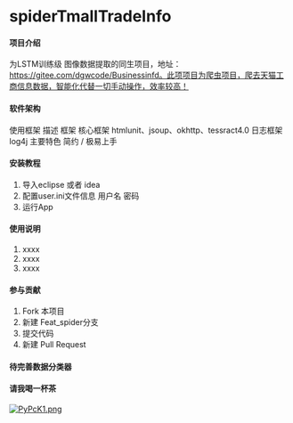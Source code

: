 # spiderTmallTradeInfo

#### 项目介绍
为LSTM训练级  图像数据提取的同生项目，地址：https://gitee.com/dgwcode/Businessinfd。此项项目为爬虫项目，爬去天猫工商信息数据，智能化代替一切手动操作，效率较高！


#### 软件架构

使用框架
描述	框架
核心框架	htmlunit、jsoup、okhttp、tessract4.0
日志框架     log4j
主要特色	 简约 / 极易上手

#### 安装教程

1. 导入eclipse 或者 idea
2. 配置user.ini文件信息 用户名 密码
3. 运行App

#### 使用说明

1. xxxx
2. xxxx
3. xxxx

#### 参与贡献

1. Fork 本项目
2. 新建 Feat_spider分支
3. 提交代码
4. 新建 Pull Request

#### 待完善数据分类器

#### 请我喝一杯茶
[![PyPcK1.png](https://s1.ax1x.com/2018/08/08/PyPcK1.png)](https://imgchr.com/i/PyPcK1)
